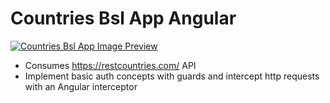 # Countries Bsl App Angular

<a href='https://countries-bsl-app-angular.vercel.app/login'>
  <img src='https://res.cloudinary.com/doju0qq96/image/upload/v1666375017/countries-bsl-app-image-preview_gvnvux.png' alt='Countries Bsl App Image Preview' />
</a>

- Consumes https://restcountries.com/ API
- Implement basic auth concepts with guards and intercept http requests with an Angular interceptor
